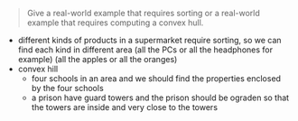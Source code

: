 > Give a real-world example that requires sorting or a real-world example
> that requires computing a convex hull.

- different kinds of products in a supermarket require sorting, so we can find each kind in different area (all the PCs or all the headphones for example) (all the apples or all the oranges)
- convex hill
  - four schools in an area and we should find the properties enclosed by the four schools
  - a prison have guard towers and the prison should be ograden so that the towers are inside and very close to the towers 

